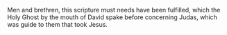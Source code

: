 Men and brethren, this scripture must needs have been fulfilled, which the Holy Ghost by the mouth of David spake before concerning Judas, which was guide to them that took Jesus.
